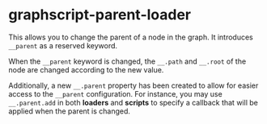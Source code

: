 # graphscript-parent-loader
This allows you to change the parent of a node in the graph. It introduces `__parent` as a reserved keyword.

When the `__parent` keyword is changed, the `__.path` and `__.root` of the node are changed according to the new value.

Additionally, a new `__.parent` property has been created to allow for easier access to the `__parent` configuration. For instance, you may use `__.parent.add` in both **loaders** and **scripts** to specify a callback that will be applied when the parent is changed.